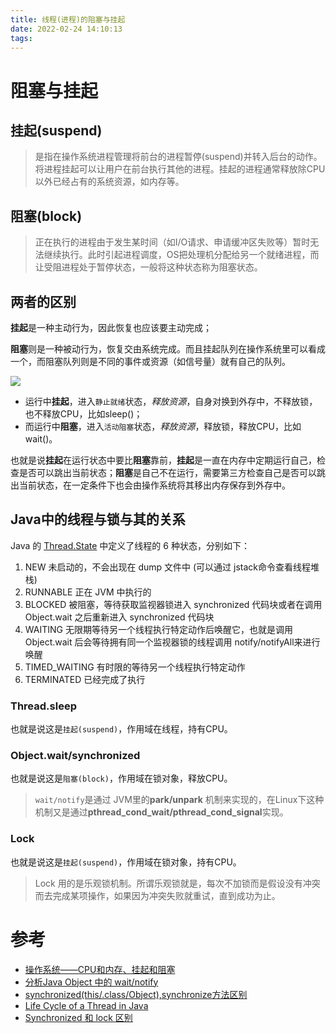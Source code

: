 ```yaml
---
title: 线程(进程)的阻塞与挂起
date: 2022-02-24 14:10:13
tags:
---
```


# 阻塞与挂起

## 挂起(suspend)

> 是指在操作系统进程管理将前台的进程暂停(suspend)并转入后台的动作。将进程挂起可以让用户在前台执行其他的进程。挂起的进程通常释放除CPU以外已经占有的系统资源，如内存等。
> 

## 阻塞(block)

> 正在执行的进程由于发生某时间（如I/O请求、申请缓冲区失败等）暂时无法继续执行。此时引起进程调度，OS把处理机分配给另一个就绪进程，而让受阻进程处于暂停状态，一般将这种状态称为阻塞状态。
> 

## 两者的区别

**挂起**是一种主动行为，因此恢复也应该要主动完成；

**阻塞**则是一种被动行为，恢复交由系统完成。而且挂起队列在操作系统里可以看成一个，而阻塞队列则是不同的事件或资源（如信号量）就有自己的队列。

![](https://pic.liaoheng.me/hc-pic/2024/02/3c148cfcf29b361b01d9002250f52873.jpg)

- 运行中**挂起**，进入`静止就绪`状态，*释放资源*，自身对换到外存中，不释放锁，也不释放CPU，比如sleep()；
- 而运行中**阻塞**，进入`活动阻塞`状态，*释放资源*，释放锁，释放CPU，比如wait()。

也就是说**挂起**在运行状态中要比**阻塞**靠前，**挂起**是一直在内存中定期运行自己，检查是否可以跳出当前状态；**阻塞**是自己不在运行，需要第三方检查自己是否可以跳出当前状态，在一定条件下也会由操作系统将其移出内存保存到外存中。

## Java中的线程与锁与其的关系

Java 的 [Thread.State](https://docs.oracle.com/javase/7/docs/api/java/lang/Thread.State.html) 中定义了线程的 6 种状态，分别如下：

1. NEW 未启动的，不会出现在 dump 文件中 (可以通过 jstack命令查看线程堆栈)
2. RUNNABLE 正在 JVM 中执行的
3. BLOCKED 被阻塞，等待获取监视器锁进入 synchronized 代码块或者在调用Object.wait 之后重新进入 synchronized 代码块
4. WAITING 无限期等待另一个线程执行特定动作后唤醒它，也就是调用Object.wait 后会等待拥有同一个监视器锁的线程调用 notify/notifyAll来进行唤醒
5. TIMED_WAITING 有时限的等待另一个线程执行特定动作
6. TERMINATED 已经完成了执行

### Thread.sleep

也就是说这是`挂起(suspend)`，作用域在线程，持有CPU。

### Object.wait/synchronized

也就是说这是`阻塞(block)`，作用域在锁对象，释放CPU。

> `wait/notify`是通过 JVM里的**park/unpark** 机制来实现的，在Linux下这种机制又是通过**pthread_cond_wait/pthread_cond_signal**实现。
> 

### Lock

也就是说这是`挂起(suspend)`，作用域在锁对象，持有CPU。

> Lock 用的是乐观锁机制。所谓乐观锁就是，每次不加锁而是假设没有冲突而去完成某项操作，如果因为冲突失败就重试，直到成功为止。
> 

# 参考

- [操作系统——CPU和内存、挂起和阻塞](https://blog.csdn.net/weixin_37641832/article/details/83217104)
- [分析Java Object 中的 wait/notify](https://generalthink.github.io/2019/10/10/analysis-java-object-wait-notify/)
- [synchronized(this/.class/Object),synchronize方法区别](https://www.jianshu.com/p/4c1ed2048985)
- [Life Cycle of a Thread in Java](https://www.baeldung.com/java-thread-lifecycle)
- [Synchronized 和 lock 区别](https://xie.infoq.cn/article/4e370ded27e4419d2a94a44b3)
